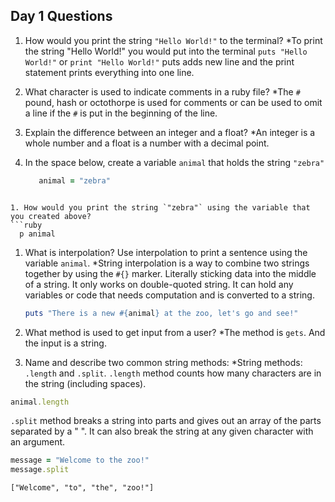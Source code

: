 ## Day 1 Questions

1. How would you print the string `"Hello World!"` to the terminal?
  *To print the string "Hello World!" you would put into the terminal
  `puts "Hello World!"` or `print "Hello World!"` puts adds new line and
  the print statement prints everything into one line.

1. What character is used to indicate comments in a ruby file?
  *The `#` pound, hash or octothorpe is used for comments or can be used to
  omit a line if the `#` is put in the beginning of the line.

1. Explain the difference between an integer and a float?
  *An integer is a whole number and a float is a number with a decimal point.

1. In the space below, create a variable `animal` that holds the string `"zebra"`
   ```ruby
      animal = "zebra"
  ```

1. How would you print the string `"zebra"` using the variable that you created above?
  ```ruby
    p animal
  ```

1. What is interpolation? Use interpolation to print a sentence using the variable `animal`.
  *String interpolation is a way to combine two strings together by using the `#{}` marker. Literally sticking data into the middle of a string. It only works on double-quoted string. It can hold any variables or code that needs computation and is converted to a string.

    ```ruby
    puts "There is a new #{animal} at the zoo, let's go and see!"
    ```

1. What method is used to get input from a user?
  *The method is `gets`. And the input is a string.

1. Name and describe two common string methods:
  *String methods: `.length` and `.split`.
  `.length` method counts how many characters are in the string (including spaces).
  ```ruby
  animal.length
  ```
  `.split` method breaks a string into parts and gives out an array of the parts separated by a " ". It can also break the string at any given character with an argument.
  ```ruby
  message = "Welcome to the zoo!"
  message.split
  ```
  `["Welcome", "to", "the", "zoo!"]`
